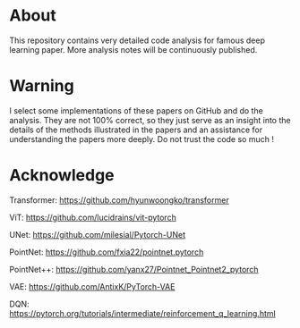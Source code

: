 <h1>About</h1>

This repository contains very detailed code analysis for famous deep learning paper. More analysis notes will be continuously published.

<h1>Warning</h1>

I select some implementations of these papers on GitHub and do the analysis. They are not 100% correct, so they just serve as an insight into the details of the methods illustrated in the papers and an assistance for understanding the papers more deeply. Do not trust the code so much !

<h1>Acknowledge</h1>

Transformer: https://github.com/hyunwoongko/transformer

ViT: https://github.com/lucidrains/vit-pytorch

UNet: https://github.com/milesial/Pytorch-UNet

PointNet: https://github.com/fxia22/pointnet.pytorch

PointNet++: https://github.com/yanx27/Pointnet_Pointnet2_pytorch

VAE: https://github.com/AntixK/PyTorch-VAE

DQN: https://pytorch.org/tutorials/intermediate/reinforcement_q_learning.html
